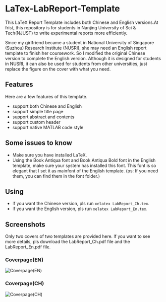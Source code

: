 # LaTex-LabReport-Template

This LaTeX Report Template includes both Chinese and English versions.At frist, this repository is for students in Nanjing University of Sci & Tech(NJUST) to write experimental reports more efficiently.

Since my girlfriend became a student in National University of Singapore (Suzhou) Research Institute (NUSRI), she may need an English report template to finish her coursework. So I modified the original Chinese version to complete the English version. Although it is designed for students in NUSRI, it can also be used for students from other universities, just replace the figure on the cover with what you need.

## Features
Here are a few features of this template.
 * support both Chinese and English 
 * support simple title page
 * support abstract and contents
 * support custom header
 * support native MATLAB code style

## Some issues to know
* Make sure you have installed LaTeX.
* Using the Book Antiqua font and Book Antiqua Bold font in the English template, make sure your system has installed this font. This font is so elegant that I set it as mainfont of the English template. (ps: If you need them, you can find them in the font folder.)

## Using
 * If you want the Chinese version, pls run ``xelatex LabReport_Ch.tex``. 
 * If you want the English version, pls run ``xelatex LabReport_En.tex``.

## Screenshots
Only two covers of two templates are provided here. If you want to see more details, pls download the LabReport_Ch.pdf file and the LabReport_En.pdf file.
  ### Coverpage(EN)
  ![Coverpage(EN)](https://github.com/DocF/LaTex-LabReport-Template/blob/master/figure/LabReport_En.png)
  ### Coverpage(CH)    
  ![Coverpage(CH)](https://github.com/DocF/LaTex-LabReport-Template/blob/master/figure/LabReport_Ch.png)

